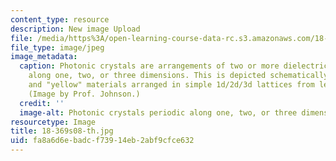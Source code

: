 ```yaml
---
content_type: resource
description: New image Upload
file: /media/https%3A/open-learning-course-data-rc.s3.amazonaws.com/18-369-mathematical-methods-in-nanophotonics-spring-2008/fa8a6d6ebadcf73914eb2abf9cfce632_18-369s08-th.jpg
file_type: image/jpeg
image_metadata:
  caption: Photonic crystals are arrangements of two or more dielectric media, periodic
    along one, two, or three dimensions. This is depicted schematically here by "red"
    and "yellow" materials arranged in simple 1d/2d/3d lattices from left to right.
    (Image by Prof. Johnson.)
  credit: ''
  image-alt: Photonic crystals periodic along one, two, or three dimensions.
resourcetype: Image
title: 18-369s08-th.jpg
uid: fa8a6d6e-badc-f739-14eb-2abf9cfce632
---
```

